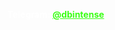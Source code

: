 <b style="color: #fff">Telegram: <a style="color: #39ff14; font-weight: bold" href="https://t.me/dbintense">@dbintense</a>

